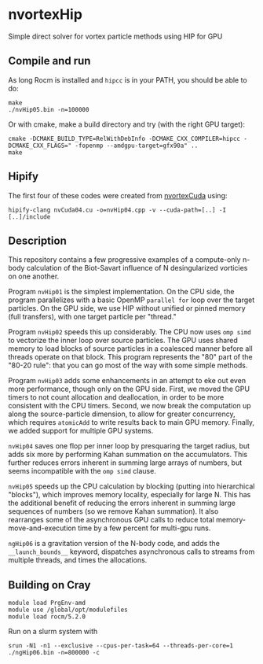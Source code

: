 # nvortexHip
Simple direct solver for vortex particle methods using HIP for GPU

## Compile and run
As long Rocm is installed and `hipcc` is in your PATH, you should be able to do:

    make
    ./nvHip05.bin -n=100000

Or with cmake, make a build directory and try (with the right GPU target):

    cmake -DCMAKE_BUILD_TYPE=RelWithDebInfo -DCMAKE_CXX_COMPILER=hipcc -DCMAKE_CXX_FLAGS=" -fopenmp --amdgpu-target=gfx90a" ..
    make

## Hipify
The first four of these codes were created from [nvortexCuda](https://github.com/markstock/nvortexCuda) using:

    hipify-clang nvCuda04.cu -o=nvHip04.cpp -v --cuda-path=[..] -I [..]/include

## Description
This repository contains a few progressive examples of a compute-only n-body calculation
of the Biot-Savart influence of N desingularized vorticies on one another.

Program `nvHip01` is the simplest implementation. On the CPU side, the program parallelizes
with a basic OpenMP `parallel for` loop over the target particles. On the GPU side, we use HIP
without unified or pinned memory (full transfers), with one target particle per "thread."

Program `nvHip02` speeds this up considerably. The CPU now uses `omp simd` to vectorize the
inner loop over source particles. The GPU uses shared memory to load blocks of source particles
in a coalesced manner before all threads operate on that block. This program represents the
"80" part of the "80-20 rule": that you can go most of the way with some simple methods.

Program `nvHip03` adds some enhancements in an attempt to eke out even more performance, though
only on the GPU side. First, we moved the GPU timers to not count allocation and deallocation,
in order to be more consistent with the CPU timers. Second, we now break the computation up
along the source-particle dimension, to allow for greater concurrency, which requires `atomicAdd`
to write results back to main GPU memory. Finally, we added support for multiple GPU systems.

`nvHip04` saves one flop per inner loop by presquaring the target radius, but adds 
six more by performing Kahan summation on the accumulators. This further reduces errors inherent
in summing large arrays of numbers, but seems incompatible with the `omp simd` clause.

`nvHip05` speeds up the CPU calculation by blocking (putting into hierarchical "blocks"),
which improves memory locality, especially for large N. This has the additional benefit of reducing
the errors inherent in summing large sequences of numbers (so we remove Kahan summation).
It also rearranges some of the asynchronous GPU calls to reduce total memory-move-and-execution time
by a few percent for multi-gpu runs.

`ngHip06` is a gravitation version of the N-body code, and adds the `__launch_bounds__` keyword,
dispatches asynchronous calls to streams from multiple threads, and times the allocations.

## Building on Cray
    module load PrgEnv-amd
    module use /global/opt/modulefiles
    module load rocm/5.2.0

Run on a slurm system with

    srun -N1 -n1 --exclusive --cpus-per-task=64 --threads-per-core=1 ./ngHip06.bin -n=800000 -c
